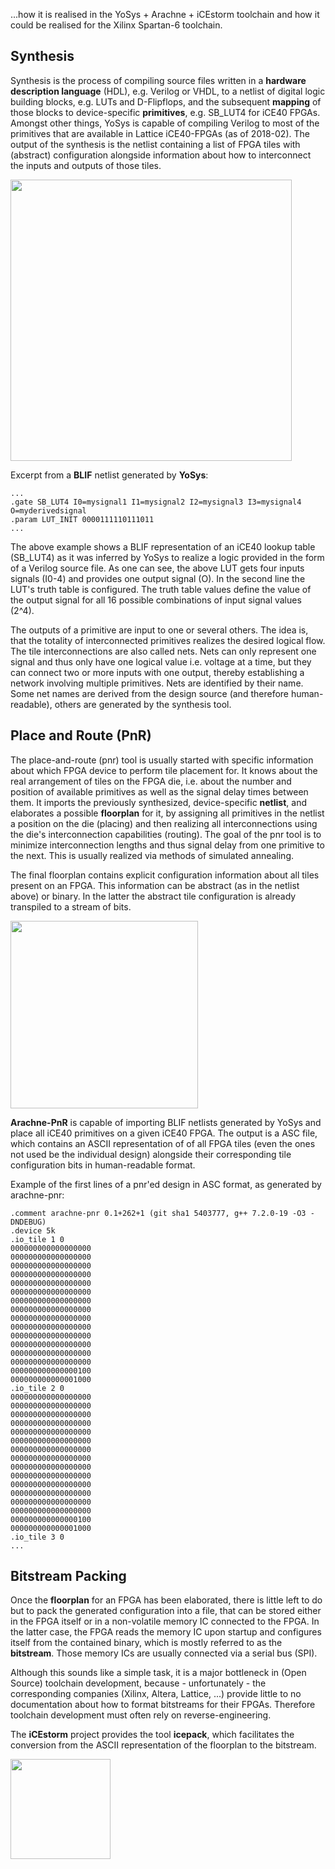 ...how it is realised in the YoSys + Arachne + iCEstorm toolchain
and
how it could be realised for the Xilinx Spartan-6 toolchain.

## Synthesis

Synthesis is the process of
compiling source files
written in a **hardware description language** (HDL),
e.g. Verilog or VHDL,
to a netlist of digital logic building blocks,
e.g. LUTs and D-Flipflops,
and the subsequent **mapping** of those blocks to device-specific **primitives**,
e.g. SB_LUT4 for iCE40 FPGAs.
Amongst other things,
YoSys is capable of compiling Verilog
to most of the primitives that are available in Lattice iCE40-FPGAs
(as of 2018-02).
The output of the synthesis is the netlist
containing a list of FPGA tiles with (abstract) configuration
alongside information about how to interconnect the inputs and outputs of those tiles.

<a href="https://raw.githubusercontent.com/wiki/matthiasbock/spartantools/flow-synthesis.png">
<img width="450px" type="image/svg+xml" src="https://raw.githubusercontent.com/wiki/matthiasbock/spartantools/flow-synthesis.png"/>
</a>

Excerpt from a **BLIF** netlist generated by **YoSys**:
```blif
...
.gate SB_LUT4 I0=mysignal1 I1=mysignal2 I2=mysignal3 I3=mysignal4 O=myderivedsignal
.param LUT_INIT 0000111110111011
...
```
The above example shows a BLIF representation of an iCE40 lookup table (SB_LUT4)
as it was inferred by YoSys
to realize a logic provided in the form of a Verilog source file.
As one can see, the above LUT gets four inputs signals (I0-4) and provides one output signal (O).
In the second line the LUT's truth table is configured.
The truth table values define
the value of the output signal
for all 16 possible combinations of input signal values (2^4).

The outputs of a primitive are input to one or several others.
The idea is, that the totality of interconnected primitives
realizes the desired logical flow.
The tile interconnections are also called nets.
Nets can only represent one signal
and thus only have one logical value i.e. voltage at a time,
but they can connect two or more inputs with one output,
thereby establishing a network involving multiple primitives.
Nets are identified by their name.
Some net names are derived from the design source (and therefore human-readable),
others are generated by the synthesis tool.

## Place and Route (PnR)

The place-and-route (pnr) tool is usually started
with specific information about
which FPGA device to perform tile placement for.
It knows about the real arrangement of tiles on the FPGA die,
i.e. about the number and position of available primitives
as well as the signal delay times between them.
It imports the previously synthesized, device-specific **netlist**,
and elaborates a possible **floorplan** for it,
by assigning all primitives in the netlist a position on the die (placing)
and then realizing all interconnections using the die's interconnection capabilities (routing).
The goal of the pnr tool is to minimize interconnection lengths
and thus signal delay from one primitive to the next.
This is usually realized via methods of simulated annealing.

The final floorplan contains explicit configuration information
about all tiles
present on an FPGA.
This information can be abstract (as in the netlist above)
or binary.
In the latter the abstract tile configuration
is already transpiled to a stream of bits.

<a href="https://raw.githubusercontent.com/wiki/matthiasbock/spartantools/flow-pnr.png">
<img width="300px" type="image/svg+xml" src="https://raw.githubusercontent.com/wiki/matthiasbock/spartantools/flow-pnr.png"/>
</a>

**Arachne-PnR** is capable of importing BLIF netlists
generated by YoSys
and place all iCE40 primitives on a given iCE40 FPGA.
The output is a ASC file,
which contains an ASCII representation of of all FPGA tiles
(even the ones not used be the individual design)
alongside their corresponding tile configuration bits
in human-readable format.

Example of the first lines of a pnr'ed design in ASC format, as generated by arachne-pnr:
```asc
.comment arachne-pnr 0.1+262+1 (git sha1 5403777, g++ 7.2.0-19 -O3 -DNDEBUG)
.device 5k
.io_tile 1 0
000000000000000000
000000000000000000
000000000000000000
000000000000000000
000000000000000000
000000000000000000
000000000000000000
000000000000000000
000000000000000000
000000000000000000
000000000000000000
000000000000000000
000000000000000000
000000000000000000
000000000000000100
000000000000001000
.io_tile 2 0
000000000000000000
000000000000000000
000000000000000000
000000000000000000
000000000000000000
000000000000000000
000000000000000000
000000000000000000
000000000000000000
000000000000000000
000000000000000000
000000000000000000
000000000000000000
000000000000000000
000000000000000100
000000000000001000
.io_tile 3 0
...
```

## Bitstream Packing

Once the **floorplan** for an FPGA has been elaborated,
there is little left to do but to pack the generated configuration
into a file,
that can be stored either in the FPGA itself
or in a non-volatile memory IC connected to the FPGA.
In the latter case,
the FPGA reads the memory IC upon startup
and configures itself from the contained binary,
which is mostly referred to as the **bitstream**.
Those memory ICs are usually connected via a serial bus (SPI).

Although this sounds like a simple task,
it is a major bottleneck in (Open Source) toolchain development,
because - unfortunately - the corresponding companies (Xilinx, Altera, Lattice, ...)
provide little to no documentation about how to format bitstreams for their FPGAs.
Therefore toolchain development must often rely on reverse-engineering.

The **iCEstorm** project provides the tool **icepack**,
which facilitates the conversion
from the ASCII representation of the floorplan
to the bitstream.

<a href="https://raw.githubusercontent.com/wiki/matthiasbock/spartantools/flow-packer-ice40.png">
<img width="160px" type="image/svg+xml" src="https://raw.githubusercontent.com/wiki/matthiasbock/spartantools/flow-packer-ice40.png"/>
</a>
